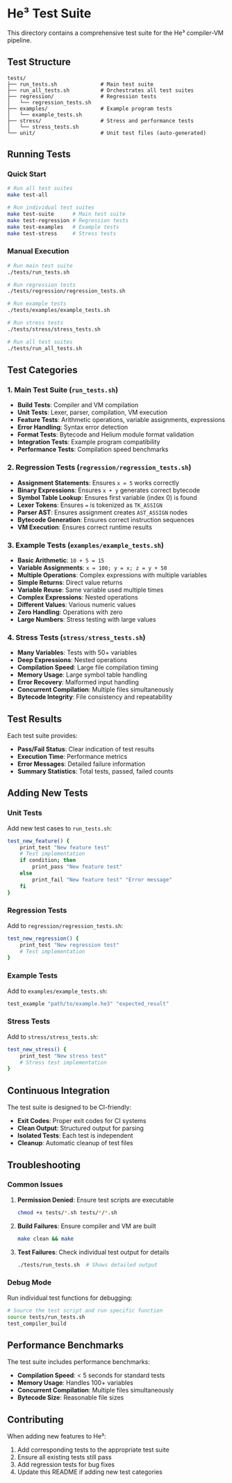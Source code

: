 # He³ Test Suite

This directory contains a comprehensive test suite for the He³ compiler-VM pipeline.

## Test Structure

```
tests/
├── run_tests.sh              # Main test suite
├── run_all_tests.sh          # Orchestrates all test suites
├── regression/               # Regression tests
│   └── regression_tests.sh
├── examples/                 # Example program tests
│   └── example_tests.sh
├── stress/                   # Stress and performance tests
│   └── stress_tests.sh
└── unit/                     # Unit test files (auto-generated)
```

## Running Tests

### Quick Start
```bash
# Run all test suites
make test-all

# Run individual test suites
make test-suite      # Main test suite
make test-regression # Regression tests
make test-examples   # Example tests
make test-stress     # Stress tests
```

### Manual Execution
```bash
# Run main test suite
./tests/run_tests.sh

# Run regression tests
./tests/regression/regression_tests.sh

# Run example tests
./tests/examples/example_tests.sh

# Run stress tests
./tests/stress/stress_tests.sh

# Run all test suites
./tests/run_all_tests.sh
```

## Test Categories

### 1. Main Test Suite (`run_tests.sh`)
- **Build Tests**: Compiler and VM compilation
- **Unit Tests**: Lexer, parser, compilation, VM execution
- **Feature Tests**: Arithmetic operations, variable assignments, expressions
- **Error Handling**: Syntax error detection
- **Format Tests**: Bytecode and Helium module format validation
- **Integration Tests**: Example program compatibility
- **Performance Tests**: Compilation speed benchmarks

### 2. Regression Tests (`regression/regression_tests.sh`)
- **Assignment Statements**: Ensures `x = 5` works correctly
- **Binary Expressions**: Ensures `x + y` generates correct bytecode
- **Symbol Table Lookup**: Ensures first variable (index 0) is found
- **Lexer Tokens**: Ensures `=` is tokenized as `TK_ASSIGN`
- **Parser AST**: Ensures assignment creates `AST_ASSIGN` nodes
- **Bytecode Generation**: Ensures correct instruction sequences
- **VM Execution**: Ensures correct runtime results

### 3. Example Tests (`examples/example_tests.sh`)
- **Basic Arithmetic**: `10 + 5 = 15`
- **Variable Assignments**: `x = 100; y = x; z = y + 50`
- **Multiple Operations**: Complex expressions with multiple variables
- **Simple Returns**: Direct value returns
- **Variable Reuse**: Same variable used multiple times
- **Complex Expressions**: Nested operations
- **Different Values**: Various numeric values
- **Zero Handling**: Operations with zero
- **Large Numbers**: Stress testing with large values

### 4. Stress Tests (`stress/stress_tests.sh`)
- **Many Variables**: Tests with 50+ variables
- **Deep Expressions**: Nested operations
- **Compilation Speed**: Large file compilation timing
- **Memory Usage**: Large symbol table handling
- **Error Recovery**: Malformed input handling
- **Concurrent Compilation**: Multiple files simultaneously
- **Bytecode Integrity**: File consistency and repeatability

## Test Results

Each test suite provides:
- **Pass/Fail Status**: Clear indication of test results
- **Execution Time**: Performance metrics
- **Error Messages**: Detailed failure information
- **Summary Statistics**: Total tests, passed, failed counts

## Adding New Tests

### Unit Tests
Add new test cases to `run_tests.sh`:
```bash
test_new_feature() {
    print_test "New feature test"
    # Test implementation
    if condition; then
        print_pass "New feature test"
    else
        print_fail "New feature test" "Error message"
    fi
}
```

### Regression Tests
Add to `regression/regression_tests.sh`:
```bash
test_new_regression() {
    print_test "New regression test"
    # Test implementation
}
```

### Example Tests
Add to `examples/example_tests.sh`:
```bash
test_example "path/to/example.he3" "expected_result"
```

### Stress Tests
Add to `stress/stress_tests.sh`:
```bash
test_new_stress() {
    print_test "New stress test"
    # Stress test implementation
}
```

## Continuous Integration

The test suite is designed to be CI-friendly:
- **Exit Codes**: Proper exit codes for CI systems
- **Clean Output**: Structured output for parsing
- **Isolated Tests**: Each test is independent
- **Cleanup**: Automatic cleanup of test files

## Troubleshooting

### Common Issues
1. **Permission Denied**: Ensure test scripts are executable
   ```bash
   chmod +x tests/*.sh tests/*/*.sh
   ```

2. **Build Failures**: Ensure compiler and VM are built
   ```bash
   make clean && make
   ```

3. **Test Failures**: Check individual test output for details
   ```bash
   ./tests/run_tests.sh  # Shows detailed output
   ```

### Debug Mode
Run individual test functions for debugging:
```bash
# Source the test script and run specific function
source tests/run_tests.sh
test_compiler_build
```

## Performance Benchmarks

The test suite includes performance benchmarks:
- **Compilation Speed**: < 5 seconds for standard tests
- **Memory Usage**: Handles 100+ variables
- **Concurrent Compilation**: Multiple files simultaneously
- **Bytecode Size**: Reasonable file sizes

## Contributing

When adding new features to He³:
1. Add corresponding tests to the appropriate test suite
2. Ensure all existing tests still pass
3. Add regression tests for bug fixes
4. Update this README if adding new test categories
